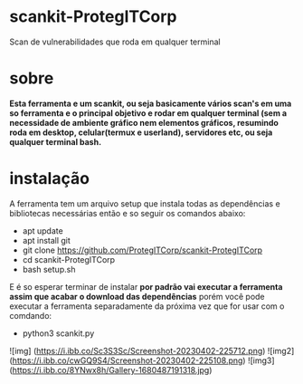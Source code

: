 # scankit-ProtegITCorp
Scan de vulnerabilidades que roda em qualquer terminal

# sobre

**Esta ferramenta e um scankit, ou seja basicamente vários scan's em uma so ferramenta e o principal objetivo e rodar em qualquer terminal (sem a necessidade de ambiente gráfico nem elementos gráficos, resumindo roda em desktop, celular(termux e userland), servidores etc, ou seja qualquer terminal bash.**

# instalação
A ferramenta tem um arquivo setup que instala todas as dependências e bibliotecas necessárias então e so seguir os comandos abaixo:

 - apt update
 - apt install git
 - git clone https://github.com/ProtegITCorp/scankit-ProtegITCorp
 - cd scankit-ProtegITCorp
 - bash setup.sh

E é so esperar terminar de instalar **por padrão vai executar a ferramenta assim que acabar o download das dependências** porém você pode executar a ferramenta separadamente da próxima vez que for usar com o comdando:
 - python3 scankit.py









![img]
(https://i.ibb.co/Sc3S3Sc/Screenshot-20230402-225712.png)
![img2]
(https://i.ibb.co/cwGQ9S4/Screenshot-20230402-225108.png)
![img3]
(https://i.ibb.co/8YNwx8h/Gallery-1680487191318.jpg)
